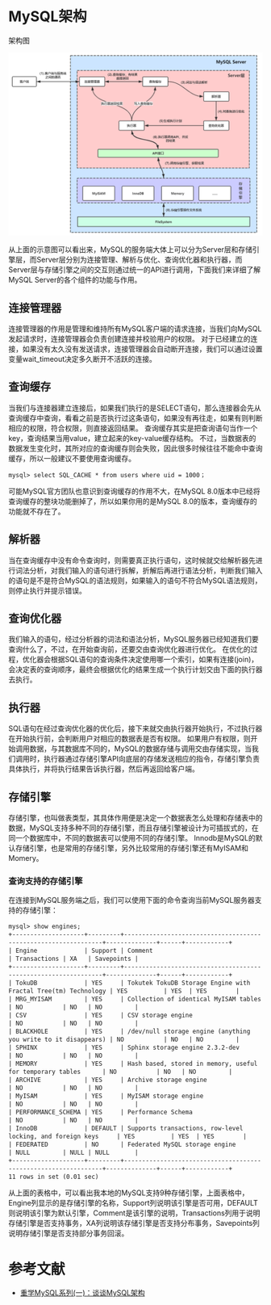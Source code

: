 # MySQL架构


架构图

![](mysql架构图.png)

从上面的示意图可以看出来，MySQL的服务端大体上可以分为Server层和存储引擎层，而Server层分别为连接管理、解析与优化、查询优化器和执行器，而Server层与存储引擎之间的交互则通过统一的API进行调用，下面我们来详细了解MySQL Server的各个组件的功能与作用。


## 连接管理器
连接管理器的作用是管理和维持所有MySQL客户端的请求连接，当我们向MySQL发起请求时，连接管理器会负责创建连接并校验用户的权限。
对于已经建立的连接，如果没有太久没有发送请求，连接管理器会自动断开连接，我们可以通过设置变量wait_timeout决定多久断开不活跃的连接。

## 查询缓存
当我们与连接器建立连接后，如果我们执行的是SELECT语句，那么连接器会先从查询缓存中查询，看看之前是否执行过这条语句，如果没有再往走，如果有则判断相应的权限，符合权限，则直接返回结果。
查询缓存其实是把查询语句当作一个key，查询结果当用value，建立起来的key-value缓存结构。
不过，当数据表的数据发生变化时，其所对应的查询缓存则会失败，因此很多时候往往不能命中查询缓存，所以一般建议不要使用查询缓存。

```
mysql> select SQL_CACHE * from users where uid = 1000；

```
可能MySQL官方团队也意识到查询缓存的作用不大，在MySQL 8.0版本中已经将查询缓存的整块功能删掉了，所以如果你用的是MySQL 8.0的版本，查询缓存的功能就不存在了。

## 解析器
当在查询缓存中没有命令查询时，则需要真正执行语句，这时候就交给解析器先进行词法分析，对我们输入的语句进行拆解，折解后再进行语法分析，判断我们输入的语句是不是符合MySQL的语法规则，如果输入的语句不符合MySQL语法规则，则停止执行并提示错误。

## 查询优化器
我们输入的语句，经过分析器的词法和语法分析，MySQL服务器已经知道我们要查询什么了，不过，在开始查询前，还要交由查询优化器进行优化。
在优化的过程，优化器会根据SQL语句的查询条件决定使用哪一个索引，如果有连接(join)，会决定表的查询顺序，最终会根据优化的结果生成一个执行计划交由下面的执行器去执行。

## 执行器
SQL语句在经过查询优化器的优化后，接下来就交由执行器开始执行，不过执行器在开始执行前，会判断用户对相应的数据表是否有权限。
如果用户有权限，则开始调用数据，与其数据库不同的，MySQL的数据存储与调用交由存储实现，当我们调用时，执行器通过存储引擎API向底层的存储发送相应的指令，存储引擎负责具体执行，并将执行结果告诉执行器，然后再返回给客户端。

## 存储引擎
存储引擎，也叫做表类型，其具体作用便是决定一个数据表怎么处理和存储表中的数据，MySQL支持多种不同的存储引擎，而且存储引擎被设计为可插拔式的，在同一个数据库中，不同的数据表可以使用不同的存储引擎。
Innodb是MySQL的默认存储引擎，也是常用的存储引擎，另外比较常用的存储引擎还有MyISAM和Momery。

###  查询支持的存储引擎
在连接到MySQL服务端之后，我们可以使用下面的命令查询当前MySQL服务器支持的存储引擎：

```
mysql> show engines;
+--------------------+---------+----------------------------------------------------------------+--------------+------+------------+
| Engine             | Support | Comment                                                        | Transactions | XA   | Savepoints |
+--------------------+---------+----------------------------------------------------------------+--------------+------+------------+
| TokuDB             | YES     | Tokutek TokuDB Storage Engine with Fractal Tree(tm) Technology | YES          | YES  | YES        |
| MRG_MYISAM         | YES     | Collection of identical MyISAM tables                          | NO           | NO   | NO         |
| CSV                | YES     | CSV storage engine                                             | NO           | NO   | NO         |
| BLACKHOLE          | YES     | /dev/null storage engine (anything you write to it disappears) | NO           | NO   | NO         |
| SPHINX             | YES     | Sphinx storage engine 2.3.2-dev                                | NO           | NO   | NO         |
| MEMORY             | YES     | Hash based, stored in memory, useful for temporary tables      | NO           | NO   | NO         |
| ARCHIVE            | YES     | Archive storage engine                                         | NO           | NO   | NO         |
| MyISAM             | YES     | MyISAM storage engine                                          | NO           | NO   | NO         |
| PERFORMANCE_SCHEMA | YES     | Performance Schema                                             | NO           | NO   | NO         |
| InnoDB             | DEFAULT | Supports transactions, row-level locking, and foreign keys     | YES          | YES  | YES        |
| FEDERATED          | NO      | Federated MySQL storage engine                                 | NULL         | NULL | NULL       |
+--------------------+---------+----------------------------------------------------------------+--------------+------+------------+
11 rows in set (0.01 sec)

```
从上面的表格中，可以看出我本地的MySQL支持9种存储引擎，上面表格中，Engine列显示的是存储引擎的名称，Support列说明该引擎是否可用，DEFAULT则说明该引擎为默认引擎，Comment是该引擎的说明，Transactions列用于说明存储引擎是否支持事务，XA列说明该存储引擎是否支持分布事务，Savepoints列说明存储引擎是否支持部分事务回滚。



# 参考文献

- [重学MySQL系列(一)：谈谈MySQL架构](https://juejin.im/post/5d74f7db6fb9a06ae7642c2a)